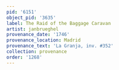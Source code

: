 ```yaml
---
pid: '6151'
object_pid: '3635'
label: The Raid of the Baggage Caravan
artist: janbrueghel
provenance_date: '1746'
provenance_location: Madrid
provenance_text: 'La Granja, inv. #352'
collection: provenance
order: '1268'
---
```

